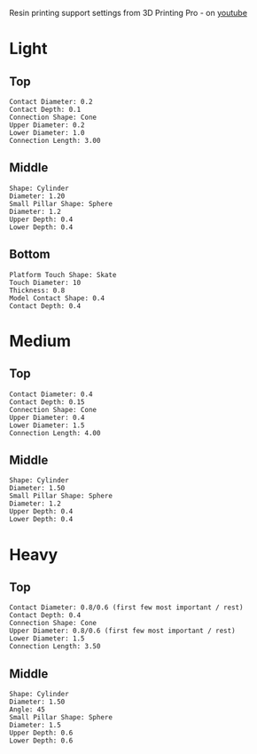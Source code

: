 Resin printing support settings from 3D Printing Pro - on [youtube](https://www.youtube.com/watch?v=AIFRpG5V5vQ)

# Light
## Top
	Contact Diameter: 0.2
	Contact Depth: 0.1
	Connection Shape: Cone
	Upper Diameter: 0.2
	Lower Diameter: 1.0
	Connection Length: 3.00
	
## Middle
	Shape: Cylinder
	Diameter: 1.20
	Small Pillar Shape: Sphere
	Diameter: 1.2
	Upper Depth: 0.4
	Lower Depth: 0.4


## Bottom
	Platform Touch Shape: Skate
	Touch Diameter: 10
	Thickness: 0.8
	Model Contact Shape: 0.4
	Contact Depth: 0.4
	
# Medium
## Top
	Contact Diameter: 0.4
	Contact Depth: 0.15
	Connection Shape: Cone
	Upper Diameter: 0.4
	Lower Diameter: 1.5
	Connection Length: 4.00
	
## Middle
	Shape: Cylinder
	Diameter: 1.50
	Small Pillar Shape: Sphere
	Diameter: 1.2
	Upper Depth: 0.4
	Lower Depth: 0.4


# Heavy
## Top
	Contact Diameter: 0.8/0.6 (first few most important / rest)
	Contact Depth: 0.4
	Connection Shape: Cone
	Upper Diameter: 0.8/0.6 (first few most important / rest)
	Lower Diameter: 1.5
	Connection Length: 3.50
	
## Middle
	Shape: Cylinder
	Diameter: 1.50
	Angle: 45
	Small Pillar Shape: Sphere
	Diameter: 1.5
	Upper Depth: 0.6
	Lower Depth: 0.6
